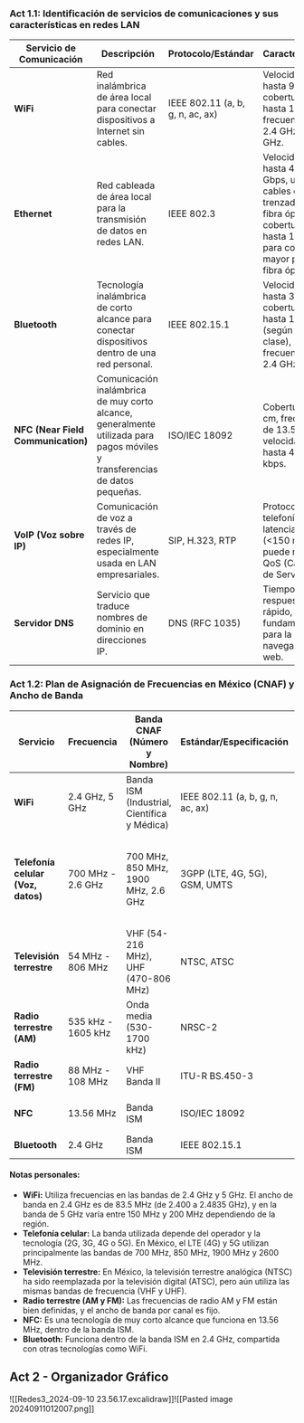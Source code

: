 ### Act 1.1: Identificación de servicios de comunicaciones y sus características en redes LAN

| **Servicio de Comunicación** | **Descripción** | **Protocolo/Estándar** | **Características** |
|------------------------------|-----------------|------------------------|----------------------|
| **WiFi**                     | Red inalámbrica de área local para conectar dispositivos a Internet sin cables. | IEEE 802.11 (a, b, g, n, ac, ax) | Velocidad de hasta 9.6 Gbps, cobertura de hasta 100 m, frecuencia de 2.4 GHz y 5 GHz. |
| **Ethernet**                  | Red cableada de área local para la transmisión de datos en redes LAN. | IEEE 802.3 | Velocidad de hasta 400 Gbps, utiliza cables de par trenzado o fibra óptica, cobertura de hasta 100 m para cobre y mayor para fibra óptica. |
| **Bluetooth**                 | Tecnología inalámbrica de corto alcance para conectar dispositivos dentro de una red personal. | IEEE 802.15.1 | Velocidad de hasta 3 Mbps, cobertura de hasta 100 m (según la clase), frecuencia de 2.4 GHz. |
| **NFC (Near Field Communication)** | Comunicación inalámbrica de muy corto alcance, generalmente utilizada para pagos móviles y transferencias de datos pequeñas. | ISO/IEC 18092 | Cobertura de 4 cm, frecuencia de 13.56 MHz, velocidad de hasta 424 kbps. |
| **VoIP (Voz sobre IP)**       | Comunicación de voz a través de redes IP, especialmente usada en LAN empresariales. | SIP, H.323, RTP | Protocolo para telefonía IP, latencia baja (<150 ms), puede requerir QoS (Calidad de Servicio). |
| **Servidor DNS**              | Servicio que traduce nombres de dominio en direcciones IP. | DNS (RFC 1035) | Tiempo de respuesta rápido, fundamental para la navegación web. |

### Act 1.2: Plan de Asignación de Frecuencias en México (CNAF) y Ancho de Banda

| **Servicio**                | **Frecuencia**                               | **Banda CNAF (Número y Nombre)** | **Estándar/Especificación**               | **Ancho de Banda (BW)**            |
|-----------------------------|----------------------------------------------|----------------------------------|--------------------------------------------|-----------------------------------|
| **WiFi**                    | 2.4 GHz, 5 GHz                              | Banda ISM (Industrial, Científica y Médica) | IEEE 802.11 (a, b, g, n, ac, ax)           | 2.4 GHz: 83.5 MHz; 5 GHz: 150 MHz |
| **Telefonía celular (Voz, datos)** | 700 MHz - 2.6 GHz                        | 700 MHz, 850 MHz, 1900 MHz, 2.6 GHz | 3GPP (LTE, 4G, 5G), GSM, UMTS              | Variable según la tecnología y operador (generalmente entre 5 MHz y 20 MHz por canal) |
| **Televisión terrestre**     | 54 MHz - 806 MHz                            | VHF (54-216 MHz), UHF (470-806 MHz) | NTSC, ATSC                                | VHF: 6 MHz por canal; UHF: 6 MHz por canal |
| **Radio terrestre (AM)**     | 535 kHz - 1605 kHz                          | Onda media (530-1700 kHz)        | NRSC-2                                    | Ancho de canal de 10 kHz            |
| **Radio terrestre (FM)**     | 88 MHz - 108 MHz                            | VHF Banda II                     | ITU-R BS.450-3                            | Ancho de canal de 200 kHz           |
| **NFC**                     | 13.56 MHz                                    | Banda ISM                        | ISO/IEC 18092                             | Ancho de banda de 2 MHz             |
| **Bluetooth**                | 2.4 GHz                                     | Banda ISM                        | IEEE 802.15.1                             | 83.5 MHz                            |

#### Notas personales:
- **WiFi:** Utiliza frecuencias en las bandas de 2.4 GHz y 5 GHz. El ancho de banda en 2.4 GHz es de 83.5 MHz (de 2.400 a 2.4835 GHz), y en la banda de 5 GHz varía entre 150 MHz y 200 MHz dependiendo de la región.
- **Telefonía celular:** La banda utilizada depende del operador y la tecnología (2G, 3G, 4G o 5G). En México, el LTE (4G) y 5G utilizan principalmente las bandas de 700 MHz, 850 MHz, 1900 MHz y 2600 MHz.
- **Televisión terrestre:** En México, la televisión terrestre analógica (NTSC) ha sido reemplazada por la televisión digital (ATSC), pero aún utiliza las mismas bandas de frecuencia (VHF y UHF).
- **Radio terrestre (AM y FM):** Las frecuencias de radio AM y FM están bien definidas, y el ancho de banda por canal es fijo.
- **NFC:** Es una tecnología de muy corto alcance que funciona en 13.56 MHz, dentro de la banda ISM.
- **Bluetooth:** Funciona dentro de la banda ISM en 2.4 GHz, compartida con otras tecnologías como WiFi.

## Act 2 - Organizador Gráfico 
![[Redes3_2024-09-10 23.56.17.excalidraw]]![[Pasted image 20240911012007.png]]